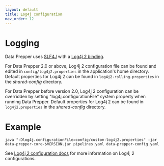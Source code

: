 ```yaml
---
layout: default
title: Log4j configuration
nav_order: 12
---
```


# Logging 
Data Prepper uses [SLF4J](http://www.slf4j.org/) with a [Log4j 2 binding](http://logging.apache.org/log4j/2.x/log4j-slf4j-impl/). 

For Data Prepper 2.0 or above, Log4j 2 configuration file can be found and edited in `config/log4j2.properties` in the application's home directory. Default properties for Log4j 2 can be found in `log4j2-rolling.properties` in the *shared-config* directory.

For Data Prepper before version 2.0, Log4j 2 configuration can be overridden by setting "log4j.configurationFile" system property when running Data Prepper. Default properties for Log4j 2 can be found in `log4j2.properties` in the *shared-config* directory. 

# Example
```
java "-Dlog4j.configurationFile=config/custom-log4j2.properties" -jar data-prepper-core-$VERSION.jar pipelines.yaml data-prepper-config.yaml
```

See [Log4j 2 configuration docs](https://logging.apache.org/log4j/2.x/manual/configuration.html) for more information on Log4j 2 configurations.

